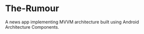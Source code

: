 # The-Rumour
A news app implementing MVVM architecture built using Android Architecture Components.
